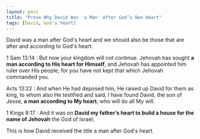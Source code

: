 ```yaml
---
layout: post
title: "Prove Why David Was 'a Man' After God’s Own Heart"
tags: [David, God's heart]
---
```


David was a man after God's heart and we should also be those that are after and according to God's heart. 

1 Sam 13:14
: But now your kingdom will not continue. Jehovah has sought **a man according to His heart for Himself**, and Jehovah has appointed him ruler over His people; for you have not kept that which Jehovah commanded you.

Acts 13:22
: And when He had deposed him, He raised up David for them as king, to whom also He testified and said, I have found David, the son of Jesse, **a man according to My heart**, who will do all My will.

1 Kings 8:17
: And it was on **David my father’s heart to build a house for the name of Jehovah** the God of Israel;

This is how David received the title a man after God's heart.
